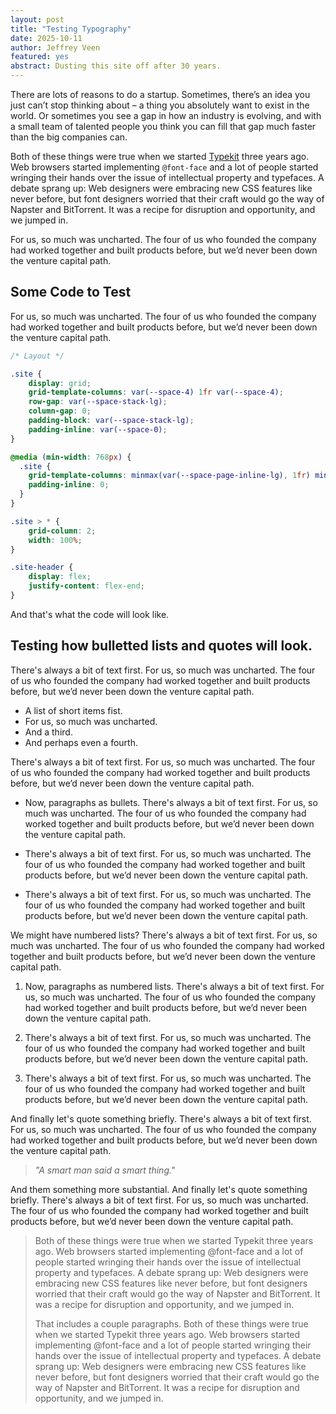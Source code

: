 ```yaml
---
layout: post
title: "Testing Typography"
date: 2025-10-11
author: Jeffrey Veen
featured: yes
abstract: Dusting this site off after 30 years.
---
```

There are lots of reasons to do a startup. Sometimes, there’s an idea you just can’t stop thinking about – a thing you absolutely want to exist in the world. Or sometimes you see a gap in how an industry is evolving, and with a small team of talented people you think you can fill that gap much faster than the big companies can.

Both of these things were true when we started [Typekit](https://blog.typekit.com/2009/05/27/introducing-typekit/) three years ago. Web browsers started implementing `@font-face` and a lot of people started wringing their hands over the issue of intellectual property and typefaces. A debate sprang up: Web designers were embracing new CSS features like never before, but font designers worried that their craft would go the way of Napster and BitTorrent. It was a recipe for disruption and opportunity, and we jumped in.

For us, so much was uncharted. The four of us who founded the company had worked together and built products before, but we’d never been down the venture capital path.

## Some Code to Test

For us, so much was uncharted. The four of us who founded the company had worked together and built products before, but we’d never been down the venture capital path.

```css
/* Layout */

.site {
    display: grid;
    grid-template-columns: var(--space-4) 1fr var(--space-4);
    row-gap: var(--space-stack-lg);
    column-gap: 0;
    padding-block: var(--space-stack-lg);
    padding-inline: var(--space-0);
}

@media (min-width: 768px) {
  .site {
    grid-template-columns: minmax(var(--space-page-inline-lg), 1fr) minmax(auto, var(--layout-content-max)) minmax(var(--space-page-inline-lg), 1fr);
    padding-inline: 0;
  }
}

.site > * {
    grid-column: 2;
    width: 100%;
}

.site-header {
    display: flex;
    justify-content: flex-end;
}
```

And that's what the code will look like.

## Testing how bulletted lists and quotes will look.

There's always a bit of text first. For us, so much was uncharted. The four of us who founded the company had worked together and built products before, but we’d never been down the venture capital path.

- A list of short items fist.
- For us, so much was uncharted.
- And a third.
- And perhaps even a fourth.

There's always a bit of text first. For us, so much was uncharted. The four of us who founded the company had worked together and built products before, but we’d never been down the venture capital path.

- Now, paragraphs as bullets. There's always a bit of text first. For us, so much was uncharted. The four of us who founded the company had worked together and built products before, but we’d never been down the venture capital path.

- There's always a bit of text first. For us, so much was uncharted. The four of us who founded the company had worked together and built products before, but we’d never been down the venture capital path.

- There's always a bit of text first. For us, so much was uncharted. The four of us who founded the company had worked together and built products before, but we’d never been down the venture capital path.

We might have numbered lists? There's always a bit of text first. For us, so much was uncharted. The four of us who founded the company had worked together and built products before, but we’d never been down the venture capital path.

1. Now, paragraphs as numbered lists. There's always a bit of text first. For us, so much was uncharted. The four of us who founded the company had worked together and built products before, but we’d never been down the venture capital path.

2. There's always a bit of text first. For us, so much was uncharted. The four of us who founded the company had worked together and built products before, but we’d never been down the venture capital path.

3. There's always a bit of text first. For us, so much was uncharted. The four of us who founded the company had worked together and built products before, but we’d never been down the venture capital path.

And finally let's quote something briefly. There's always a bit of text first. For us, so much was uncharted. The four of us who founded the company had worked together and built products before, but we’d never been down the venture capital path.

> _"A smart man said a smart thing."_

And them something more substantial. And finally let's quote something briefly. There's always a bit of text first. For us, so much was uncharted. The four of us who founded the company had worked together and built products before, but we’d never been down the venture capital path.

> Both of these things were true when we started Typekit three years ago. Web browsers started implementing @font-face and a lot of people started wringing their hands over the issue of intellectual property and typefaces. A debate sprang up: Web designers were embracing new CSS features like never before, but font designers worried that their craft would go the way of Napster and BitTorrent. It was a recipe for disruption and opportunity, and we jumped in.
>
> That includes a couple paragraphs. Both of these things were true when we started Typekit three years ago. Web browsers started implementing @font-face and a lot of people started wringing their hands over the issue of intellectual property and typefaces. A debate sprang up: Web designers were embracing new CSS features like never before, but font designers worried that their craft would go the way of Napster and BitTorrent. It was a recipe for disruption and opportunity, and we jumped in.

